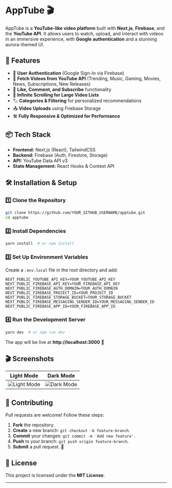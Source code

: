 # AppTube 🎬

AppTube is a **YouTube-like video platform** built with **Next.js**, **Firebase**, and the **YouTube API**. It allows users to watch, upload, and interact with videos in an immersive experience, with **Google authentication** and a stunning aurora-themed UI.

## 🚀 Features
- 🌟 **User Authentication** (Google Sign-In via Firebase)
- 🎥 **Fetch Videos from YouTube API** (Trending, Music, Gaming, Movies, News, Subscriptions, New Releases)
- 🔗 **Like, Comment, and Subscribe** functionality
- 🔄 **Infinite Scrolling for Large Video Lists**
- 🏷 **Categories & Filtering** for personalized recommendations
- 📤 **Video Uploads** using Firebase Storage
- 🛠 **Fully Responsive & Optimized for Performance**

## 📦 Tech Stack
- **Frontend:** Next.js (React), TailwindCSS
- **Backend:** Firebase (Auth, Firestore, Storage)
- **API:** YouTube Data API v3
- **State Management:** React Hooks & Context API

## 🛠 Installation & Setup

### 1️⃣ Clone the Repository
```sh
git clone https://github.com/YOUR_GITHUB_USERNAME/apptube.git
cd apptube
```

### 2️⃣ Install Dependencies
```sh
yarn install  # or npm install
```

### 3️⃣ Set Up Environment Variables
Create a `.env.local` file in the root directory and add:
```env
NEXT_PUBLIC_YOUTUBE_API_KEY=YOUR_YOUTUBE_API_KEY
NEXT_PUBLIC_FIREBASE_API_KEY=YOUR_FIREBASE_API_KEY
NEXT_PUBLIC_FIREBASE_AUTH_DOMAIN=YOUR_AUTH_DOMAIN
NEXT_PUBLIC_FIREBASE_PROJECT_ID=YOUR_PROJECT_ID
NEXT_PUBLIC_FIREBASE_STORAGE_BUCKET=YOUR_STORAGE_BUCKET
NEXT_PUBLIC_FIREBASE_MESSAGING_SENDER_ID=YOUR_MESSAGING_SENDER_ID
NEXT_PUBLIC_FIREBASE_APP_ID=YOUR_FIREBASE_APP_ID
```

### 4️⃣ Run the Development Server
```sh
yarn dev  # or npm run dev
```
The app will be live at **http://localhost:3000** 🚀

## 🎬 Screenshots
| Light Mode | Dark Mode |
|-----------|-----------|
| ![Light Mode](screenshots/light-mode.png) | ![Dark Mode](screenshots/dark-mode.png) |

## 🌟 Contributing
Pull requests are welcome! Follow these steps:
1. **Fork** the repository.
2. **Create** a new branch: `git checkout -b feature-branch`.
3. **Commit** your changes: `git commit -m 'Add new feature'`.
4. **Push** to your branch: `git push origin feature-branch`.
5. **Submit** a pull request. 🚀

## 📜 License
This project is licensed under the **MIT License**.

-----

